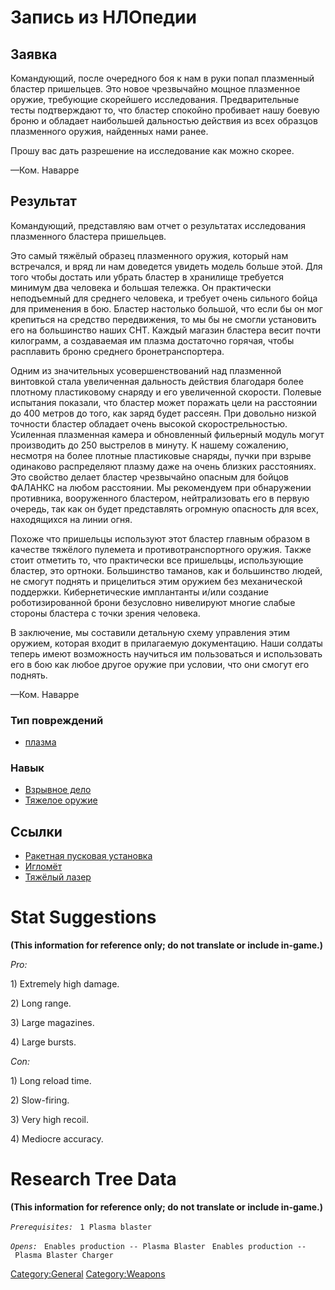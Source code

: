 # Запись из НЛОпедии

## Заявка

Командующий, после очередного боя к нам в руки попал плазменный бластер
пришельцев. Это новое чрезвычайно мощное плазменное оружие, требующие
скорейшего исследования. Предварительные тесты подтверждают то, что
бластер спокойно пробивает нашу боевую броню и обладает наибольшей
дальностью действия из всех образцов плазменного оружия, найденных нами
ранее.

Прошу вас дать разрешение на исследование как можно скорее.

—Ком. Наварре

## Результат

Командующий, представляю вам отчет о результатах исследования
плазменного бластера пришельцев.

Это самый тяжёлый образец плазменного оружия, который нам встречался, и
вряд ли нам доведется увидеть модель больше этой. Для того чтобы достать
или убрать бластер в хранилище требуется минимум два человека и большая
тележка. Он практически неподъемный для среднего человека, и требует
очень сильного бойца для применения в бою. Бластер настолько большой,
что если бы он мог крепиться на средство передвижения, то мы бы не
смогли установить его на большинство наших СНТ. Каждый магазин бластера
весит почти килограмм, а создаваемая им плазма достаточно горячая, чтобы
расплавить броню среднего бронетранспортера.

Одним из значительных усовершенствований над плазменной винтовкой стала
увеличенная дальность действия благодаря более плотному пластиковому
снаряду и его увеличенной скорости. Полевые испытания показали, что
бластер может поражать цели на расстоянии до 400 метров до того, как
заряд будет рассеян. При довольно низкой точности бластер обладает очень
высокой скорострельностью. Усиленная плазменная камера и обновленный
фильерный модуль могут производить до 250 выстрелов в минуту. К нашему
сожалению, несмотря на более плотные пластиковые снаряды, пучки при
взрыве одинаково распределяют плазму даже на очень близких расстояниях.
Это свойство делает бластер чрезвычайно опасным для бойцов ФАЛАНКС на
любом расстоянии. Мы рекомендуем при обнаружении противника,
вооруженного бластером, нейтрализовать его в первую очередь, так как он
будет представлять огромную опасность для всех, находящихся на линии
огня.

Похоже что пришельцы используют этот бластер главным образом в качестве
тяжёлого пулемета и противотранспортного оружия. Также стоит отметить
то, что практически все пришельцы, использующие бластер, это ортноки.
Большинство таманов, как и большинство людей, не смогут поднять и
прицелиться этим оружием без механической поддержки. Кибернетические
имплантанты и/или создание роботизированной брони безусловно нивелируют
многие слабые стороны бластера с точки зрения человека.

В заключение, мы составили детальную схему управления этим оружием,
которая входит в прилагаемую документацию. Наши солдаты теперь имеют
возможность научиться им пользоваться и использовать его в бою как любое
другое оружие при условии, что они смогут его поднять.

—Ком. Наварре

### Тип повреждений

- [плазма](Типы_повреждений/плазма "wikilink")

### Навык

- [Взрывное дело](Навыки/Взрывное_дело "wikilink")
- [Тяжелое оружие](Навыки/Тяжелое_оружие "wikilink")

## Ссылки

- [Ракетная пусковая
  установка](Снаряжение/Основное_оружие/Ракетная_пусковая_установка "wikilink")
- [Игломёт](Снаряжение/Основное_оружие/Игломёт "wikilink")
- [Тяжёлый лазер](Снаряжение/Основное_оружие/Тяжёлый_лазер "wikilink")

# Stat Suggestions

**(This information for reference only; do not translate or include
in-game.)**

*Pro:*

1\) Extremely high damage.

2\) Long range.

3\) Large magazines.

4\) Large bursts.

*Con:*

1\) Long reload time.

2\) Slow-firing.

3\) Very high recoil.

4\) Mediocre accuracy.

# Research Tree Data

**(This information for reference only; do not translate or include
in-game.)**

*`Prerequisites:`*
` 1 Plasma blaster`

*`Opens:`*
` Enables production -- Plasma Blaster`
` Enables production -- Plasma Blaster Charger`

[Category:General](Category:General "wikilink")
[Category:Weapons](Category:Weapons "wikilink")